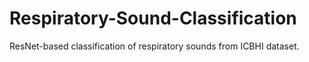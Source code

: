 # Respiratory-Sound-Classification
ResNet-based classification of respiratory sounds from ICBHI dataset.
